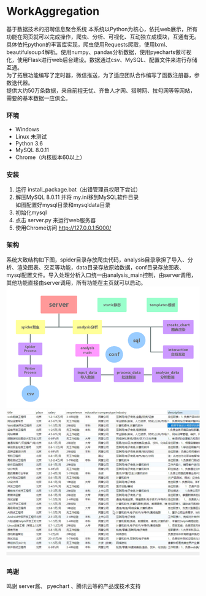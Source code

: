 # WorkAggregation
基于数据技术的招聘信息聚合系统
本系统以Python为核心，依托web展示，所有功能在网页就可以完成操作，爬虫、分析、可视化、互动独立成模块，互通有无。具体依托python的丰富库实现，爬虫使用Requests爬取，使用lxml、beautifulsoup4解析。使用numpy、pandas分析数据，使用pyecharts做可视化，使用Flask进行web后台建设。数据通过csv、MySQL、配置文件来进行存储互通。  
为了拓展功能编写了定时器，微信推送，为了适应团队合作编写了函数注册器，参数迭代器。  
提供大约50万条数据，来自前程无忧、齐鲁人才网、猎聘网、拉勾网等等网站，需要的基本数据一应俱全。

### 环境
- Windows 
- Linux 未测试
- Python 3.6 
- MySQL 8.0.11  
- Chrome（内核版本60以上）

### 安装
1. 运行 install_package.bat（出错管理员权限下尝试）  
2. 解压MySQL 8.0.11 并将 my.ini移到MySQL软件目录    
如图配置好mysql目录和mysqldata目录  
3. 初始化mysql   
4. 点击 server.py 来运行web服务器  
5. 使用Chrome访问 http://127.0.0.1:5000/  

### 架构
系统大致结构如下图，spider目录存放爬虫代码，analysis目录承担了导入、分析、渲染图表、交互等功能，data目录存放原始数据，conf目录存放图表、mysql配置文件。导入处理分析入口统一由analysis_main控制，由server调用，其他功能直接由server调用，所有功能在主页就可以启动。
![](https://github.com/xming521/picture/blob/master/job2.png)
![](https://github.com/xming521/picture/blob/master/job1.jpg)

### 鸣谢
鸣谢 server酱、 pyechart 、腾讯云等的产品或技术支持
